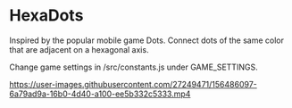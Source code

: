 # HexaDots
Inspired by the popular mobile game Dots. Connect dots of the same color that are adjacent on a hexagonal axis.

Change game settings in /src/constants.js under GAME_SETTINGS.

https://user-images.githubusercontent.com/27249471/156486097-6a79ad9a-16b0-4d40-a100-ee5b332c5333.mp4


